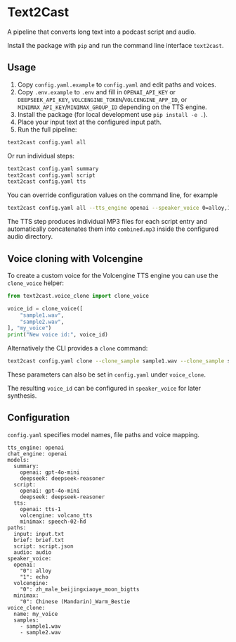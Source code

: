 # Text2Cast

A pipeline that converts long text into a podcast script and audio.

Install the package with `pip` and run the command line interface `text2cast`.

## Usage

1. Copy `config.yaml.example` to `config.yaml` and edit paths and voices.
2. Copy `.env.example` to `.env` and fill in `OPENAI_API_KEY` or `DEEPSEEK_API_KEY`,
   `VOLCENGINE_TOKEN`/`VOLCENGINE_APP_ID`, or `MINIMAX_API_KEY`/`MINIMAX_GROUP_ID`
   depending on the TTS engine.
3. Install the package (for local development use `pip install -e .`).
4. Place your input text at the configured input path.
5. Run the full pipeline:

```bash
text2cast config.yaml all
```

Or run individual steps:

```bash
text2cast config.yaml summary
text2cast config.yaml script
text2cast config.yaml tts
```

You can override configuration values on the command line, for example

```bash
text2cast config.yaml all --tts_engine openai --speaker_voice 0=alloy,1=echo
```

The TTS step produces individual MP3 files for each script entry and
automatically concatenates them into `combined.mp3` inside the configured
audio directory.

## Voice cloning with Volcengine

To create a custom voice for the Volcengine TTS engine you can use the
`clone_voice` helper:

```python
from text2cast.voice_clone import clone_voice

voice_id = clone_voice([
    "sample1.wav",
    "sample2.wav",
], "my_voice")
print("New voice id:", voice_id)
```

Alternatively the CLI provides a `clone` command:

```bash
text2cast config.yaml clone --clone_sample sample1.wav --clone_sample sample2.wav --clone_name my_voice
```

These parameters can also be set in `config.yaml` under `voice_clone`.

The resulting `voice_id` can be configured in `speaker_voice` for later
synthesis.

## Configuration

`config.yaml` specifies model names, file paths and voice mapping.

```
tts_engine: openai
chat_engine: openai
models:
  summary:
    openai: gpt-4o-mini
    deepseek: deepseek-reasoner
  script:
    openai: gpt-4o-mini
    deepseek: deepseek-reasoner
  tts:
    openai: tts-1
    volcengine: volcano_tts
    minimax: speech-02-hd
paths:
  input: input.txt
  brief: brief.txt
  script: script.json
  audio: audio
speaker_voice:
  openai:
    "0": alloy
    "1": echo
  volcengine:
    "0": zh_male_beijingxiaoye_moon_bigtts
  minimax:
    "0": Chinese (Mandarin)_Warm_Bestie
voice_clone:
  name: my_voice
  samples:
    - sample1.wav
    - sample2.wav
```

